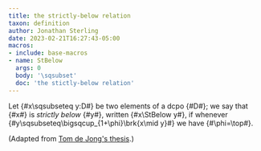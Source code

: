 ```yaml
---
title: the strictly-below relation
taxon: definition
author: Jonathan Sterling
date: 2023-02-21T16:27:43-05:00
macros:
- include: base-macros
- name: StBelow
  args: 0
  body: '\sqsubset'
  doc: 'the stictly-below relation'
---
```


Let {#x\sqsubseteq y:D#} be two elements of a dcpo {#D#}; we say that {#x#} is *strictly below* {#y#}, written {#x\StBelow y#}, if whenever {#y\sqsubseteq\bigsqcup_{1+\phi}\brk{x\mid y}#} we have {#\phi=\top#}.

(Adapted from [Tom de Jong's thesis](dejong-2023-thesis).)
